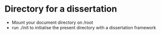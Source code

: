 # Directory for a dissertation

- Mount your document directory on /root 
- run ./init to initialise the present directory with a dissertation framework

